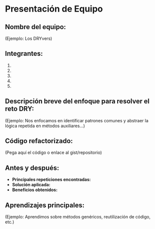 # Presentación de Equipo

## Nombre del equipo:
(Ejemplo: Los DRYvers)

## Integrantes:
1. 
2. 
3. 
4. 
5. 

## Descripción breve del enfoque para resolver el reto DRY:
(Ejemplo: Nos enfocamos en identificar patrones comunes y abstraer la lógica repetida en métodos auxiliares...)

## Código refactorizado:
(Pega aquí el código o enlace al gist/repositorio)

## Antes y después:
- **Principales repeticiones encontradas:**
- **Solución aplicada:**
- **Beneficios obtenidos:**

## Aprendizajes principales:
(Ejemplo: Aprendimos sobre métodos genéricos, reutilización de código, etc.)